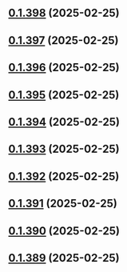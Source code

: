 ## [0.1.398](https://github.com/binary-braids/terraform-oracle/compare/v0.1.397...v0.1.398) (2025-02-25)



## [0.1.397](https://github.com/binary-braids/terraform-oracle/compare/v0.1.396...v0.1.397) (2025-02-25)



## [0.1.396](https://github.com/binary-braids/terraform-oracle/compare/v0.1.395...v0.1.396) (2025-02-25)



## [0.1.395](https://github.com/binary-braids/terraform-oracle/compare/v0.1.394...v0.1.395) (2025-02-25)



## [0.1.394](https://github.com/binary-braids/terraform-oracle/compare/v0.1.393...v0.1.394) (2025-02-25)



## [0.1.393](https://github.com/binary-braids/terraform-oracle/compare/v0.1.392...v0.1.393) (2025-02-25)



## [0.1.392](https://github.com/binary-braids/terraform-oracle/compare/v0.1.391...v0.1.392) (2025-02-25)



## [0.1.391](https://github.com/binary-braids/terraform-oracle/compare/v0.1.390...v0.1.391) (2025-02-25)



## [0.1.390](https://github.com/binary-braids/terraform-oracle/compare/v0.1.389...v0.1.390) (2025-02-25)



## [0.1.389](https://github.com/binary-braids/terraform-oracle/compare/v0.1.388...v0.1.389) (2025-02-25)



